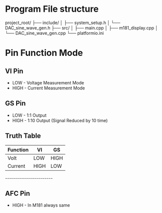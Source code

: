 # Program File structure
project_root/
├── include/
│   ├── system_setup.h
│   └── DAC_sine_wave_gen.h
├── src/
│   ├── main.cpp
│   ├── m181_display.cpp
│   └── DAC_sine_wave_gen.cpp
└── platformio.ini

# Pin Function Mode
## VI Pin
*  LOW - Voltage Measurement Mode
* HIGH - Current Measurement Mode
## GS Pin
*  LOW - 1:1 Output 
* HIGH - 1:10 Output (Signal Reduced by 10 time) 
## Truth Table
| Function | VI   | GS   |
|----------|------|------|
| Volt     | LOW  | HIGH |
| Current  | HIGH | LOW  |
*------------------------*
## AFC Pin
* HIGH - In M181 always same